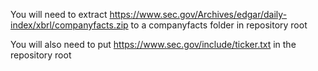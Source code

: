 You will need to extract https://www.sec.gov/Archives/edgar/daily-index/xbrl/companyfacts.zip to a companyfacts folder in repository root

You will also need to put https://www.sec.gov/include/ticker.txt in the repository root
